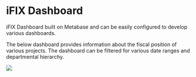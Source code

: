 # iFIX Dashboard

iFIX Dashboard built on Metabase and can be easily configured to develop various dashboards. 

The below dashboard provides information about the fiscal position of various projects. The dashboard can be filtered for various date ranges and departmental hierarchy.

![](https://lh5.googleusercontent.com/-RfGMMHxGu7IIxYCATAs1LTPoTXDO6rAbA07Hikp2Vx7Wn7BZibvTYxXIU7TaqBW0H3JBaUMM5OTuxVM2xv21OtjgJ7w0LXis3kLJc25HGSue9FNUqBwI1kRR-v2jgQjxSU94b0gJnE=s0)

### 

